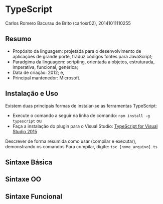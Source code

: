 # TypeScript
Carlos Romero Bacurau de Brito (carlosr02), 20141011110255
<h2>Resumo</h2>

* Propósito da linguagem: projetada para o desenvolvimento de aplicações de grande porte, traduz códigos fontes para JavaScript;
* Paradgima da linguagem: scripting, orientada a objetos, estruturada, imperativa, funcional, genérica;
* Data de criação: 2012; e,
* Principal mantenedor: Microsoft.
<h2>Instalação e Uso</h2>
Existem duas principais formas de instalar-se as ferramentas TypeScript:

* Execute o comando a seguir na linha de comando: `npm install -g typescript` ou
* Faça a instalação do plugin para o Visual Studio: [TypeScript for Visual Studio 2015](https://www.microsoft.com/en-us/download/details.aspx?id=48593)

Descrever de forma resumida como usar (compilar e executar), demonstrando os comandos
Para compilar, digite: `tsc [nome_arquivo].ts`
<h2>Sintaxe Básica</h2>
<h2>Sintaxe OO</h2>
<h2>Sintaxe Funcional</h2>
